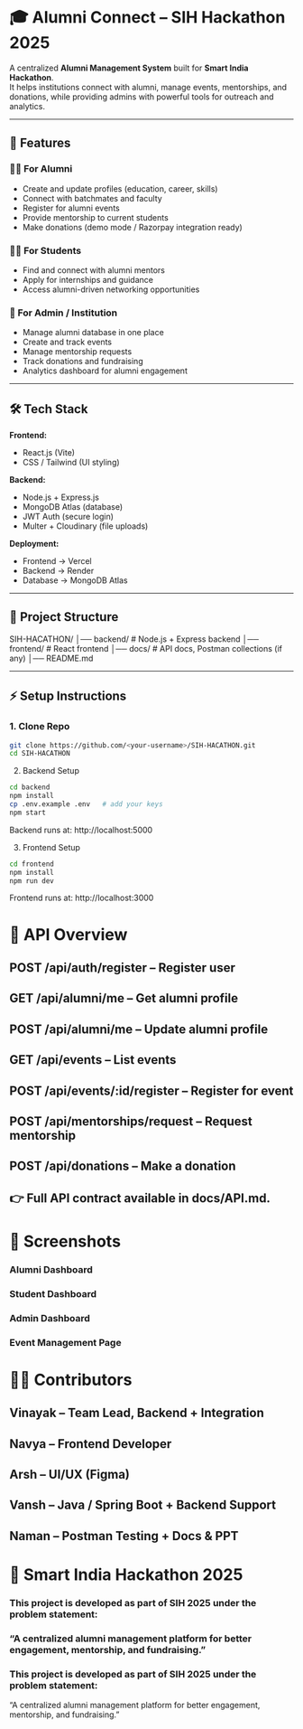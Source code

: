 # 🎓 Alumni Connect – SIH Hackathon 2025

A centralized **Alumni Management System** built for **Smart India Hackathon**.  
It helps institutions connect with alumni, manage events, mentorships, and donations, while providing admins with powerful tools for outreach and analytics.

---

## 🚀 Features

### 👨‍🎓 For Alumni
- Create and update profiles (education, career, skills)
- Connect with batchmates and faculty
- Register for alumni events
- Provide mentorship to current students
- Make donations (demo mode / Razorpay integration ready)

### 🧑‍🎓 For Students
- Find and connect with alumni mentors
- Apply for internships and guidance
- Access alumni-driven networking opportunities

### 🏫 For Admin / Institution
- Manage alumni database in one place
- Create and track events
- Manage mentorship requests
- Track donations and fundraising
- Analytics dashboard for alumni engagement

---

## 🛠️ Tech Stack

**Frontend:**  
- React.js (Vite)  
- CSS / Tailwind (UI styling)  

**Backend:**  
- Node.js + Express.js  
- MongoDB Atlas (database)  
- JWT Auth (secure login)  
- Multer + Cloudinary (file uploads)  

**Deployment:**  
- Frontend → Vercel  
- Backend → Render  
- Database → MongoDB Atlas  

---

## 📂 Project Structure
SIH-HACATHON/
│── backend/ # Node.js + Express backend
│── frontend/ # React frontend
│── docs/ # API docs, Postman collections (if any)
│── README.md

---

## ⚡ Setup Instructions

### 1. Clone Repo
```bash
git clone https://github.com/<your-username>/SIH-HACATHON.git
cd SIH-HACATHON
```
2. Backend Setup
```bash
cd backend
npm install
cp .env.example .env   # add your keys
npm start
```
Backend runs at: http://localhost:5000


3. Frontend Setup
```bash 
cd frontend
npm install
npm run dev
```
Frontend runs at: http://localhost:3000
# 📡 API Overview

## POST /api/auth/register – Register user

## GET /api/alumni/me – Get alumni profile

## POST /api/alumni/me – Update alumni profile

## GET /api/events – List events

## POST /api/events/:id/register – Register for event

## POST /api/mentorships/request – Request mentorship

## POST /api/donations – Make a donation

## 👉 Full API contract available in docs/API.md.

# 📸 Screenshots 

### Alumni Dashboard

### Student Dashboard

### Admin Dashboard

### Event Management Page

# 👨‍💻 Contributors

## Vinayak – Team Lead, Backend + Integration

## Navya – Frontend Developer

## Arsh – UI/UX (Figma)

## Vansh – Java / Spring Boot + Backend Support

## Naman – Postman Testing + Docs & PPT

# 📅 Smart India Hackathon 2025

### This project is developed as part of SIH 2025 under the problem statement:

### “A centralized alumni management platform for better engagement, mentorship, and fundraising.”

### This project is developed as part of SIH 2025 under the problem statement:

“A centralized alumni management platform for better engagement, mentorship, and fundraising.”


